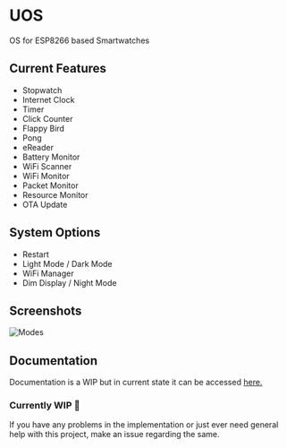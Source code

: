 # UOS
OS for ESP8266 based Smartwatches

## Current Features
- Stopwatch
- Internet Clock
- Timer
- Click Counter
- Flappy Bird
- Pong
- eReader
- Battery Monitor
- WiFi Scanner
- WiFi Monitor
- Packet Monitor
- Resource Monitor
- OTA Update

## System Options
- Restart
- Light Mode / Dark Mode
- WiFi Manager
- Dim Display / Night Mode

## Screenshots

![Modes](https://github.com/useraid/UOS/assets/93074700/fc2c6960-9bd7-4dd7-ba2a-45720d87ece6)

## Documentation
Documentation is a WIP but in current state it can be accessed [here.](https://github.com/useraid/UOS/tree/main/Docs)

### Currently WIP 🚧

If you have any problems in the implementation or just ever need general help with this project, make an issue regarding the same.
